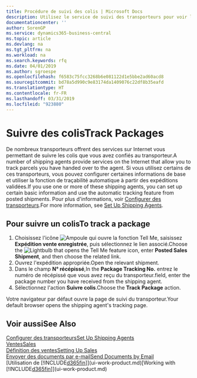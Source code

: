 ```yaml
---
title: Procédure de suivi des colis | Microsoft Docs
description: Utilisez le service de suivi des transporteurs pour voir la progression d'une livraison.
documentationcenter: ''
author: SorenGP
ms.service: dynamics365-business-central
ms.topic: article
ms.devlang: na
ms.tgt_pltfrm: na
ms.workload: na
ms.search.keywords: rfq
ms.date: 04/01/2019
ms.author: sgroespe
ms.openlocfilehash: f6583c75fcc3268b6e081122d1e5bbe2ad60acd8
ms.sourcegitcommit: bd78a5d990c9e83174da1409076c22df8b35eafd
ms.translationtype: HT
ms.contentlocale: fr-FR
ms.lasthandoff: 03/31/2019
ms.locfileid: "923880"
---
```

# <a name="track-packages"></a><span data-ttu-id="eff49-103">Suivre des colis</span><span class="sxs-lookup"><span data-stu-id="eff49-103">Track Packages</span></span>
<span data-ttu-id="eff49-104">De nombreux transporteurs offrent des services sur Internet vous permettant de suivre les colis que vous avez confiés au transporteur.</span><span class="sxs-lookup"><span data-stu-id="eff49-104">A number of shipping agents provide services on the Internet that allow you to track parcels you have handed over to the agent.</span></span> <span data-ttu-id="eff49-105">Si vous utilisez certains de ces transporteurs, vous pouvez configurer certaines informations de base et utiliser la fonction de traçabilité automatique à partir des expéditions validées.</span><span class="sxs-lookup"><span data-stu-id="eff49-105">If you use one or more of these shipping agents, you can set up certain basic information and use the automatic tracking feature from posted shipments.</span></span> <span data-ttu-id="eff49-106">Pour plus d'informations, voir [Configurer des transporteurs](sales-how-to-set-up-shipping-agents.md).</span><span class="sxs-lookup"><span data-stu-id="eff49-106">For more information, see [Set Up Shipping Agents](sales-how-to-set-up-shipping-agents.md).</span></span>  

## <a name="to-track-a-package"></a><span data-ttu-id="eff49-107">Pour suivre un colis</span><span class="sxs-lookup"><span data-stu-id="eff49-107">To track a package</span></span>
1. <span data-ttu-id="eff49-108">Choisissez l'icône ![Ampoule qui ouvre la fonction Tell Me](media/ui-search/search_small.png "Dites-moi ce que vous voulez faire"), saisissez **Expédition vente enregistrée**, puis sélectionnez le lien associé.</span><span class="sxs-lookup"><span data-stu-id="eff49-108">Choose the ![Lightbulb that opens the Tell Me feature](media/ui-search/search_small.png "Tell me what you want to do") icon, enter **Posted Sales Shipment**, and then choose the related link.</span></span>
2. <span data-ttu-id="eff49-109">Ouvrez l'expédition appropriée.</span><span class="sxs-lookup"><span data-stu-id="eff49-109">Open the relevant shipment.</span></span>
3. <span data-ttu-id="eff49-110">Dans le champ **N° récépissé**,</span><span class="sxs-lookup"><span data-stu-id="eff49-110">In the **Package Tracking No.**</span></span> <span data-ttu-id="eff49-111">entrez le numéro de récépissé que vous avez reçu du transporteur.</span><span class="sxs-lookup"><span data-stu-id="eff49-111">field, enter the package number you have received from the shipping agent.</span></span>
4. <span data-ttu-id="eff49-112">Sélectionnez l'action **Suivre colis**.</span><span class="sxs-lookup"><span data-stu-id="eff49-112">Choose the **Track Package** action.</span></span>

<span data-ttu-id="eff49-113">Votre navigateur par défaut ouvre la page de suivi du transporteur.</span><span class="sxs-lookup"><span data-stu-id="eff49-113">Your default browser opens the shipping agent's tracking page.</span></span>

## <a name="see-also"></a><span data-ttu-id="eff49-114">Voir aussi</span><span class="sxs-lookup"><span data-stu-id="eff49-114">See Also</span></span>
[<span data-ttu-id="eff49-115">Configurer des transporteurs</span><span class="sxs-lookup"><span data-stu-id="eff49-115">Set Up Shipping Agents</span></span>](sales-how-to-set-up-shipping-agents.md)  
[<span data-ttu-id="eff49-116">Ventes</span><span class="sxs-lookup"><span data-stu-id="eff49-116">Sales</span></span>](sales-manage-sales.md)  
[<span data-ttu-id="eff49-117">Définition des ventes</span><span class="sxs-lookup"><span data-stu-id="eff49-117">Setting Up Sales</span></span>](sales-setup-sales.md)  
[<span data-ttu-id="eff49-118">Envoyer des documents par e-mail</span><span class="sxs-lookup"><span data-stu-id="eff49-118">Send Documents by Email</span></span>](ui-how-send-documents-email.md)  
<span data-ttu-id="eff49-119">[Utilisation de [!INCLUDE[d365fin](includes/d365fin_md.md)]](ui-work-product.md)</span><span class="sxs-lookup"><span data-stu-id="eff49-119">[Working with [!INCLUDE[d365fin](includes/d365fin_md.md)]](ui-work-product.md)</span></span>
